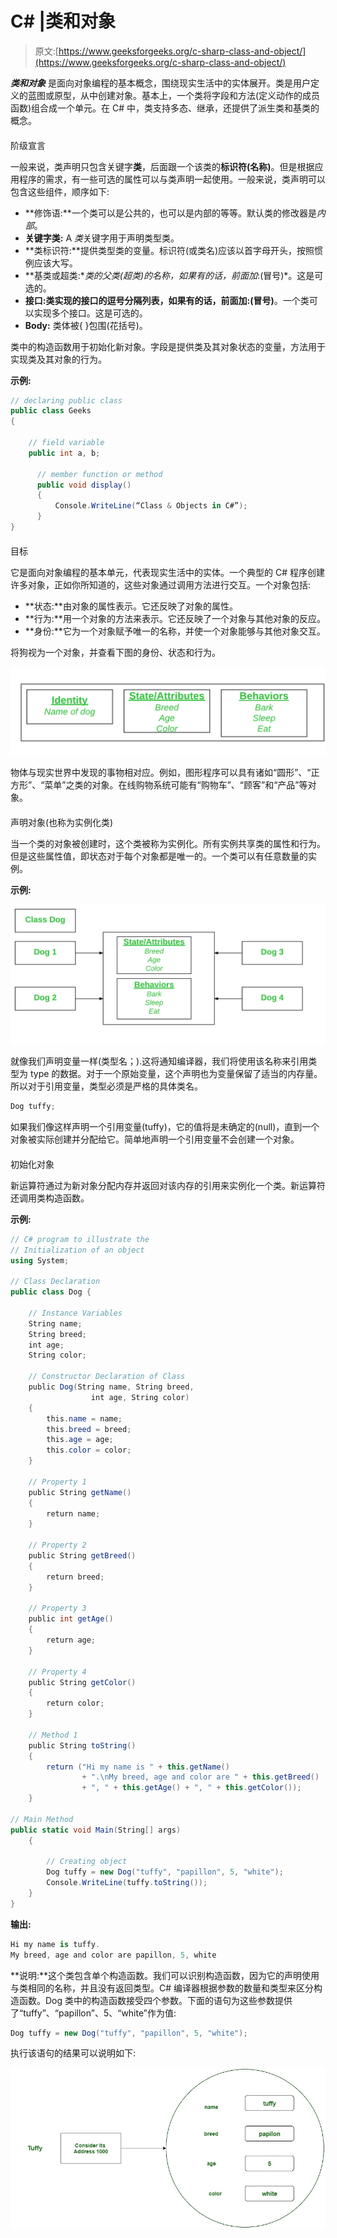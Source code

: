 # C# |类和对象

> 原文:[https://www.geeksforgeeks.org/c-sharp-class-and-object/](https://www.geeksforgeeks.org/c-sharp-class-and-object/)

***类和对象*** 是面向对象编程的基本概念，围绕现实生活中的实体展开。类是用户定义的蓝图或原型，从中创建对象。基本上，一个类将字段和方法(定义动作的成员函数)组合成一个单元。在 C# 中，类支持多态、继承，还提供了派生类和基类的概念。

#### 

阶级宣言

一般来说，类声明只包含关键字**类**，后面跟一个该类的**标识符(名称)**。但是根据应用程序的需求，有一些可选的属性可以与类声明一起使用。一般来说，类声明可以包含这些组件，顺序如下:

*   **修饰语:**一个类可以是公共的，也可以是内部的等等。默认类的修改器是*内部*。
*   **关键字类:** A *类*关键字用于声明类型类。
*   **类标识符:**提供类型类的变量。标识符(或类名)应该以首字母开头，按照惯例应该大写。
*   **基类或超类:**类的父类(超类)的名称，如果有的话，前面加*:(冒号)*。这是可选的。
*   **接口:**类实现的接口的逗号分隔列表，如果有的话，前面加**:(冒号)**。一个类可以实现多个接口。这是可选的。
*   **Body:** 类体被{ }包围(花括号)。

类中的构造函数用于初始化新对象。字段是提供类及其对象状态的变量，方法用于实现类及其对象的行为。

**示例:**

```cs
// declaring public class
public class Geeks
{

    // field variable
    public int a, b;

      // member function or method
      public void display()
      {
          Console.WriteLine(“Class & Objects in C#”);
      }
}

```

#### 

目标

它是面向对象编程的基本单元，代表现实生活中的实体。一个典型的 C# 程序创建许多对象，正如你所知道的，这些对象通过调用方法进行交互。一个对象包括:

*   **状态:**由对象的属性表示。它还反映了对象的属性。
*   **行为:**用一个对象的方法来表示。它还反映了一个对象与其他对象的反应。
*   **身份:**它为一个对象赋予唯一的名称，并使一个对象能够与其他对象交互。

将狗视为一个对象，并查看下图的身份、状态和行为。

![](img/808ca9dd4bc42838006856a5b0d81570.png)

物体与现实世界中发现的事物相对应。例如，图形程序可以具有诸如“圆形”、“正方形”、“菜单”之类的对象。在线购物系统可能有“购物车”、“顾客”和“产品”等对象。

#### 

声明对象(也称为实例化类)

当一个类的对象被创建时，这个类被称为实例化。所有实例共享类的属性和行为。但是这些属性值，即状态对于每个对象都是唯一的。一个类可以有任意数量的实例。

**示例:**

![](img/b745ddfbc2bee4f20ea2fc30e2683033.png)

就像我们声明变量一样(类型名；).这将通知编译器，我们将使用该名称来引用类型为 type 的数据。对于一个原始变量，这个声明也为变量保留了适当的内存量。所以对于引用变量，类型必须是严格的具体类名。

```cs
Dog tuffy;
```

如果我们像这样声明一个引用变量(tuffy)，它的值将是未确定的(null)，直到一个对象被实际创建并分配给它。简单地声明一个引用变量不会创建一个对象。

#### 

初始化对象

新运算符通过为新对象分配内存并返回对该内存的引用来实例化一个类。新运算符还调用类构造函数。

**示例:**

```cs
// C# program to illustrate the
// Initialization of an object
using System;

// Class Declaration
public class Dog {

    // Instance Variables
    String name;
    String breed;
    int age;
    String color;

    // Constructor Declaration of Class
    public Dog(String name, String breed,
                  int age, String color)
    {
        this.name = name;
        this.breed = breed;
        this.age = age;
        this.color = color;
    }

    // Property 1
    public String getName()
    {
        return name;
    }

    // Property 2
    public String getBreed()
    {
        return breed;
    }

    // Property 3
    public int getAge()
    {
        return age;
    }

    // Property 4
    public String getColor()
    {
        return color;
    }

    // Method 1
    public String toString()
    {
        return ("Hi my name is " + this.getName()
                + ".\nMy breed, age and color are " + this.getBreed() 
                + ", " + this.getAge() + ", " + this.getColor());
    }

// Main Method
public static void Main(String[] args)
    {

        // Creating object
        Dog tuffy = new Dog("tuffy", "papillon", 5, "white");
        Console.WriteLine(tuffy.toString());
    }
}
```

**输出:**

```cs
Hi my name is tuffy.
My breed, age and color are papillon, 5, white

```

**说明:**这个类包含单个构造函数。我们可以识别构造函数，因为它的声明使用与类相同的名称，并且没有返回类型。C# 编译器根据参数的数量和类型来区分构造函数。Dog 类中的构造函数接受四个参数。下面的语句为这些参数提供了“tuffy”、“papillon”、5、“white”作为值:

```cs
Dog tuffy = new Dog("tuffy", "papillon", 5, "white");
```

执行该语句的结果可以说明如下:

![](img/fcd4bb5c6713a6e42f56a186aed7ded0.png)